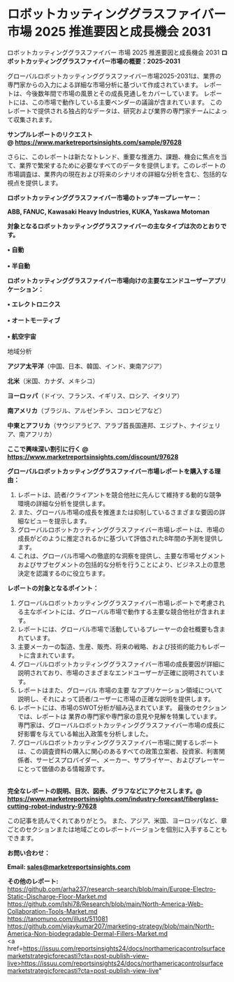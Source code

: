 # ロボットカッティンググラスファイバー 市場 2025 推進要因と成長機会 2031
ロボットカッティンググラスファイバー 市場 2025 推進要因と成長機会 2031
<strong><b>ロボットカッティンググラスファイバー市場の概要：2025-2031</b></strong>

グローバルロボットカッティンググラスファイバー市場2025-2031は、業界の専門家からの入力による詳細な市場分析に基づいて作成されています。 レポートは、今後数年間で市場の風景とその成長見通しをカバーしています。 レポートには、この市場で動作している主要ベンダーの議論が含まれています。 このレポートで提供される独占的なデータは、研究および業界の専門家チームによって収集されます。

<strong>サンプルレポートのリクエスト @ <a href=https://www.marketreportsinsights.com/sample/97628>https://www.marketreportsinsights.com/sample/97628</a></strong>

さらに、このレポートは新たなトレンド、重要な推進力、課題、機会に焦点を当て、業界で繁栄するために必要なすべてのデータを提供します。このレポートの市場調査は、業界内の現在および将来のシナリオの詳細な分析を含む、包括的な視点を提供します。

<strong>ロボットカッティンググラスファイバー市場のトップキープレーヤー：</strong>

<strong>ABB, FANUC, Kawasaki Heavy Industries, KUKA, Yaskawa Motoman</strong>

<strong><b>対象となるロボットカッティンググラスファイバーの主なタイプは次のとおりです。</b></strong>

<strong>• 自動<br><br>• 半自動</strong>

<strong><b>ロボットカッティンググラスファイバー市場向けの主要なエンドユーザーアプリケーション：</b></strong>

<strong>• エレクトロニクス<br><br>• オートモーティブ<br><br>• 航空宇宙</strong>

 地域分析

<strong><b>アジア太平洋</b></strong>（中国、日本、韓国、インド、東南アジア）

<strong><b>北米</b></strong>（米国、カナダ、メキシコ）

<strong><b>ヨーロッパ</b></strong>（ドイツ、フランス、イギリス、ロシア、イタリア）

<strong><b>南アメリカ</b></strong>（ブラジル、アルゼンチン、コロンビアなど）

<strong><b>中東とアフリカ</b></strong>（サウジアラビア、アラブ首長国連邦、エジプト、ナイジェリア、南アフリカ）

<strong>ここで興味深い割引に行く @ <a href=https://www.marketreportsinsights.com/discount/97628>https://www.marketreportsinsights.com/discount/97628</a></strong>

<strong><b>グローバルロボットカッティンググラスファイバー市場レポートを購入する理由：</b></strong>
<ol>
  <li>レポートは、読者/クライアントを競合他社に先んじて維持する動的な競争環境の詳細な分析を提供します。</li>
  <li>また、グローバル市場の成長を推進または抑制しているさまざまな要因の詳細なビューを提示します。</li>
  <li>グローバルロボットカッティンググラスファイバー市場レポートは、市場の成長がどのように推定されるかに基づいて評価された8年間の予測を提供します。</li>
  <li>これは、グローバル市場への徹底的な洞察を提供し、主要な市場セグメントおよびサブセグメントの包括的な分析を行うことにより、ビジネス上の意思決定を認識するのに役立ちます。</li>
</ol>
<strong><b>レポートの対象となるポイント：</b></strong>
<ol>
  <li>グローバルロボットカッティンググラスファイバー市場レポートで考慮される主なポイントには、グローバル市場で動作する主要な競合他社が含まれます。</li>
  <li>レポートには、グローバル市場で活動しているプレーヤーの会社概要も含まれています。</li>
  <li>主要メーカーの製造、生産、販売、将来の戦略、および技術的能力もレポートに含まれています。</li>
  <li>グローバルロボットカッティンググラスファイバー市場の成長要因が詳細に説明されており、市場のさまざまなエンドユーザーが正確に説明されています。</li>
  <li>レポートはまた、グローバル 市場の主要 なアプリケーション領域について説明し、それによって読者/ユーザーに市場の正確な説明を提供します。</li>
  <li>レポートには、市場のSWOT分析が組み込まれています。 最後のセクションでは、レポートは 業界の専門家や専門家の意見や見解を特集しています。 専門家は、グローバルロボットカッティンググラスファイバー市場の成長に好影響を与えている輸出入政策を分析しました。</li>
  <li>グローバルロボットカッティンググラスファイバー市場に関するレポートは、この調査資料の購入に関心のあるすべての政策立案者、投資家、利害関係者、サービスプロバイダー、メーカー、サプライヤー、およびプレーヤーにとって価値のある情報源です。</li>
</ol><br>
<strong>完全なレポートの説明、目次、図表、グラフなどにアクセスします。@ <a href=https://www.marketreportsinsights.com/industry-forecast/fiberglass-cutting-robot-industry-97628>https://www.marketreportsinsights.com/industry-forecast/fiberglass-cutting-robot-industry-97628</a></strong>

この記事を読んでくれてありがとう。 また、アジア、米国、ヨーロッパなど、章ごとのセクションまたは地域ごとのレポートバージョンを個別に入手することもできます。

<strong><b>お問い合わせ：</b></strong>

<strong>Email: </strong><a href=mailto:sales@marketreportsinsights.com><strong>sales@marketreportsinsights.com</strong></a>

<strong>その他のレポート:</strong>
<br>
<a href=https://github.com/arha237/research-search/blob/main/Europe-Electro-Static-Discharge-Floor-Market.md>https://github.com/arha237/research-search/blob/main/Europe-Electro-Static-Discharge-Floor-Market.md</a>
<br>
<a href=https://github.com/Ishi78/Research/blob/main/North-America-Web-Collaboration-Tools-Market.md>https://github.com/Ishi78/Research/blob/main/North-America-Web-Collaboration-Tools-Market.md</a>
<br>
<a href=https://tanomuno.com/illust/511081>https://tanomuno.com/illust/511081</a>
<br>
<a href=https://github.com/vijaykumar207/marketing-strategy/blob/main/North-America-Non-biodegradable-Dermal-Fillers-Market.md>https://github.com/vijaykumar207/marketing-strategy/blob/main/North-America-Non-biodegradable-Dermal-Fillers-Market.md</a>
<br>
<a href=https://issuu.com/reportsinsights24/docs/northamericacontrolsurfacemarketstrategicforecasti?cta=post-publish-view-live>https://issuu.com/reportsinsights24/docs/northamericacontrolsurfacemarketstrategicforecasti?cta=post-publish-view-live</a>"
